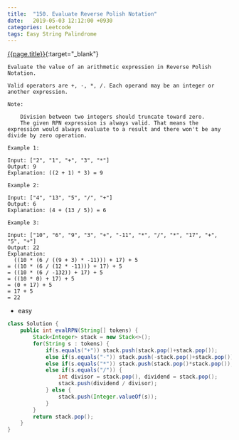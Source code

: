 ```yaml
---
title:  "150. Evaluate Reverse Polish Notation"
date:   2019-05-03 12:12:00 +0930
categories: Leetcode
tags: Easy String Palindrome
---
```


[{{page.title}}](https://leetcode.com/problems/evaluate-reverse-polish-notation/){:target="_blank"}

    Evaluate the value of an arithmetic expression in Reverse Polish Notation.

    Valid operators are +, -, *, /. Each operand may be an integer or another expression.

    Note:

        Division between two integers should truncate toward zero.
        The given RPN expression is always valid. That means the expression would always evaluate to a result and there won't be any divide by zero operation.

    Example 1:

    Input: ["2", "1", "+", "3", "*"]
    Output: 9
    Explanation: ((2 + 1) * 3) = 9

    Example 2:

    Input: ["4", "13", "5", "/", "+"]
    Output: 6
    Explanation: (4 + (13 / 5)) = 6

    Example 3:

    Input: ["10", "6", "9", "3", "+", "-11", "*", "/", "*", "17", "+", "5", "+"]
    Output: 22
    Explanation:
      ((10 * (6 / ((9 + 3) * -11))) + 17) + 5
    = ((10 * (6 / (12 * -11))) + 17) + 5
    = ((10 * (6 / -132)) + 17) + 5
    = ((10 * 0) + 17) + 5
    = (0 + 17) + 5
    = 17 + 5
    = 22



* easy

```java
class Solution {
    public int evalRPN(String[] tokens) {
        Stack<Integer> stack = new Stack<>();
        for(String s : tokens) {
            if(s.equals("+")) stack.push(stack.pop()+stack.pop());
            else if(s.equals("-")) stack.push(-stack.pop()+stack.pop());
            else if(s.equals("*")) stack.push(stack.pop()*stack.pop());
            else if(s.equals("/")) {
                int divisor = stack.pop(), dividend = stack.pop();
                stack.push(dividend / divisor);
            } else {
                stack.push(Integer.valueOf(s));
            }
        }
        return stack.pop();
    }
}
```
